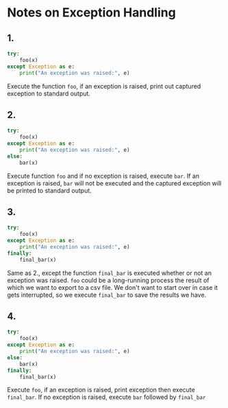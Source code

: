 # Notes on Exception Handling

## 1.
```python
try:
    foo(x)
except Exception as e:
    print("An exception was raised:", e)
```

Execute the function `foo`, if an exception is raised, print out captured exception to standard output.

## 2.
```python
try:
    foo(x)
except Exception as e:
    print("An exception was raised:", e)
else:
    bar(x)
```

Execute function `foo` and if no exception is raised, execute `bar`. If an exception is raised, `bar` will not be executed and the captured exception will be printed to standard output.

## 3.
```python
try:
    foo(x)
except Exception as e:
    print("An exception was raised:", e)
finally:
    final_bar(x)
```

Same as 2., except the function `final_bar` is executed whether or not an exception was raised. `foo` could be a long-running process the result of which we want to export to a csv file. We don't want to start over in case it gets interrupted, so we execute `final_bar` to save the results we have.

## 4.
```python
try:
    foo(x)
except Exception as e:
    print("An exception was raised:", e)
else:
    bar(x)
finally:
    final_bar(x)
```

Execute `foo`, if an exception is raised, print exception then execute `final_bar`. If no exception is raised, execute `bar` followed by `final_bar`